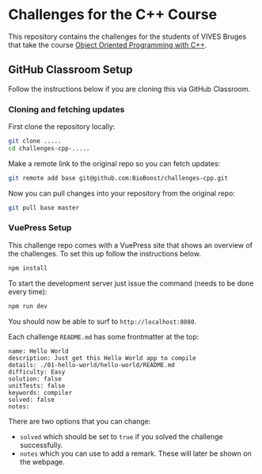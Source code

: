 # Challenges for the C++ Course

This repository contains the challenges for the students of VIVES Bruges that take the course [Object Oriented Programming with C++](https://oop-cpp.netlify.com/).

## GitHub Classroom Setup

Follow the instructions below if you are cloning this via GitHub Classroom.

### Cloning and fetching updates

First clone the repository locally:

```bash
git clone .....
cd challenges-cpp-.....
```

Make a remote link to the original repo so you can fetch updates:

```bash
git remote add base git@github.com:BioBoost/challenges-cpp.git
```

Now you can pull changes into your repository from the original repo:

```bash
git pull base master
```

### VuePress Setup

This challenge repo comes with a VuePress site that shows an overview of the challenges. To set this up follow the instructions below.

```bash
npm install
```

To start the development server just issue the command (needs to be done every time):

```bash
npm run dev
```

You should now be able to surf to `http://localhost:8080`.

Each challenge `README.md` has some frontmatter at the top:

```text
name: Hello World
description: Just get this Hello World app to compile
details: ./01-hello-world/hello-world/README.md
difficulty: Easy
solution: false
unitTests: false
keywords: compiler
solved: false
notes:
```

There are two options that you can change:

* `solved` which should be set to `true` if you solved the challenge successfully.
* `notes` which you can use to add a remark. These will later be shown on the webpage.
